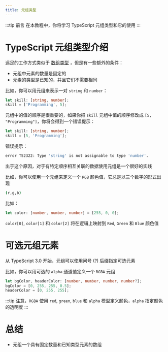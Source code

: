 ```yaml
---
title: 元组类型
---
```


:::tip 前言
在本教程中，你将学习 TypeScript 元组类型和它的使用
:::

# TypeScript 元组类型介绍

远足的工作方式类似于 [数组类型](/2-basic-types/6-array-type/) ，但是有一些额外的条件：

- 元组中元素的数量是固定的
- 元素的类型是已知的，并且它们不需要相同

比如，你可以用元组来表示一对 `string` 和 `number`：

```TypeScript
let skill: [string, number];
skill = ['Programming', 5];
```

元组中的值的顺序是很重要的，如果你把 `skill` 元组中值的顺序修改成 `[5, "Programming"]`，你将会得到一个错误提示：

```TypeScript
let skill: [string, number];
skill = [5, 'Programming'];
```

错误提示：

```sh
error TS2322: Type 'string' is not assignable to type 'number'.
```

出于这个原因，对于有特定顺序相互关联的数据使用元组是一个很好的实践

比如，你可以使用一个元组来定义一个 `RGB` 颜色值，它总是以三个数字的形式出现

```sh
(r,g,b)
```

比如：

```TypeScript
let color: [number, number, number] = [255, 0, 0];
```

`color[0]`, `color[1]` 和 `color[2]` 将在逻辑上映射到 `Red`, `Green` 和 `Blue` 颜色值

# 可选元组元素

从 TypeScript 3.0 开始，元组可以使用问号 (?) 后缀指定可选元素

比如，你可以用可选的 `alpha` 通道值定义一个 `RGBA` 元组

```TypeScript
let bgColor, headerColor: [number, number, number, number?];
bgColor = [0, 255, 255, 0.5];
headerColor = [0, 255, 255];
```

:::tip
注意，`RGBA` 使用 `red`, `green`, `blue` 和 `alpha` 模型定义颜色，`alpha` 指定颜色的透明度
:::

# 总结

- 元组一个具有固定数量和已知类型元素的数组
